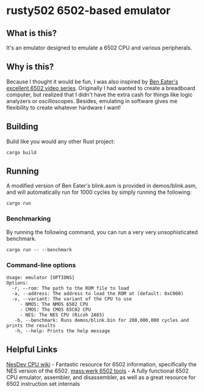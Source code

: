 
# rusty502 6502-based emulator
## What is this?
It's an emulator designed to emulate a 6502 CPU and various peripherals.
## Why is this?
Because I thought it would be fun, I was also inspired by [Ben Eater's excellent 6502 video series](https://eater.net/6502). Originally I had wanted to create a breadboard computer, but realized that I didn't have the extra cash for things like logic analyzers or oscilloscopes. Besides, emulating in software gives me flexibility to create whatever hardware I want!
## Building
Build like you would any other Rust project:

    cargo build

## Running
A modified version of Ben Eater's blink.asm is provided in demos/blink.asm, and will automatically run for 1000 cycles by simply running the following:

    cargo run
### Benchmarking
By running the following command, you can run a very very unsophisticated benchmark.

    cargo run -- --benchmark
### Command-line options

    Usage: emulator [OPTIONS]
    Options:
      -r, --rom: The path to the ROM file to load
      -a, --address: The address to load the ROM at (default: 0xC000)
      -v, --variant: The variant of the CPU to use
         - NMOS: The NMOS 6502 CPU
         - CMOS: The CMOS 65C02 CPU
         - NES: The NES CPU (Ricoh 2A03)
       -b, --benchmark: Runs demos/blink.bin for 200,000,000 cycles and prints the results
       -h, --help: Prints the help message

## Helpful Links
[NesDev CPU wiki](https://www.nesdev.org/wiki/CPU) - Fantastic resource for 6502 information, specifically the NES version of the 6502.
[mass:werk 6502 tools](https://www.masswerk.at/6502/) - A fully functional 6502 CPU emulator, assembler, and disassembler, as well as a great resource for 6502 instruction set internals